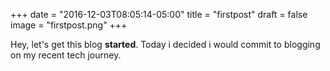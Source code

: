 +++
date = "2016-12-03T08:05:14-05:00"
title = "firstpost"
draft = false
image = "firstpost.png"
+++

Hey, let's get this blog **started**.
Today i decided i would commit to blogging on my recent tech journey.



